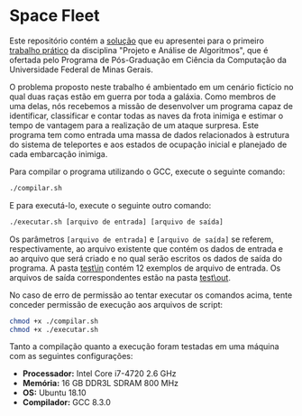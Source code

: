 # Space Fleet

Este repositório contém a [solução](https://github.com/leandrolcampos/space_fleet/blob/master/solução.pdf) que eu apresentei para o primeiro [trabalho prático](https://github.com/leandrolcampos/space_fleet/blob/master/problema.pdf) da disciplina "Projeto e Análise de Algoritmos", que é ofertada pelo Programa de Pós-Graduação em Ciência da Computação da Universidade Federal de Minas Gerais.

O problema proposto neste trabalho é ambientado em um cenário fictício no qual duas raças estão em guerra por toda a galáxia. Como membros de uma delas, nós recebemos a missão de desenvolver um programa capaz de identificar, classificar e contar todas as naves da frota inimiga e estimar o tempo de vantagem para a realização de um ataque surpresa. Este programa tem como entrada uma massa de dados relacionados à estrutura do sistema de teleportes e aos estados de ocupação inicial e planejado de cada embarcação inimiga.

Para compilar o programa utilizando o GCC, execute o seguinte comando:

```bash
./compilar.sh
```

E para executá-lo, execute o seguinte outro comando:

```bash
./executar.sh [arquivo de entrada] [arquivo de saída]
```

Os parâmetros `[arquivo de entrada]` e `[arquivo de saída]` se referem, respectivamente, ao arquivo existente que contém os dados de entrada e ao arquivo que será criado e no qual serão escritos os dados de saída do programa. A pasta [test\in](https://github.com/leandrolcampos/space_fleet/blob/master/test/in) contém 12 exemplos de arquivo de entrada. Os arquivos de saída correspondentes estão na pasta [test\out](https://github.com/leandrolcampos/space_fleet/blob/master/test/out).

No caso de erro de permissão ao tentar executar os comandos acima, tente conceder permissão de execução aos arquivos de script:

```bash
chmod +x ./compilar.sh
chmod +x ./executar.sh
```

Tanto a compilação quanto a execução foram testadas em uma máquina com as seguintes configurações:

- **Processador:** Intel Core i7-4720 2.6 GHz
- **Memória:** 16 GB DDR3L SDRAM 800 MHz
- **OS:** Ubuntu 18.10
- **Compilador:** GCC 8.3.0
